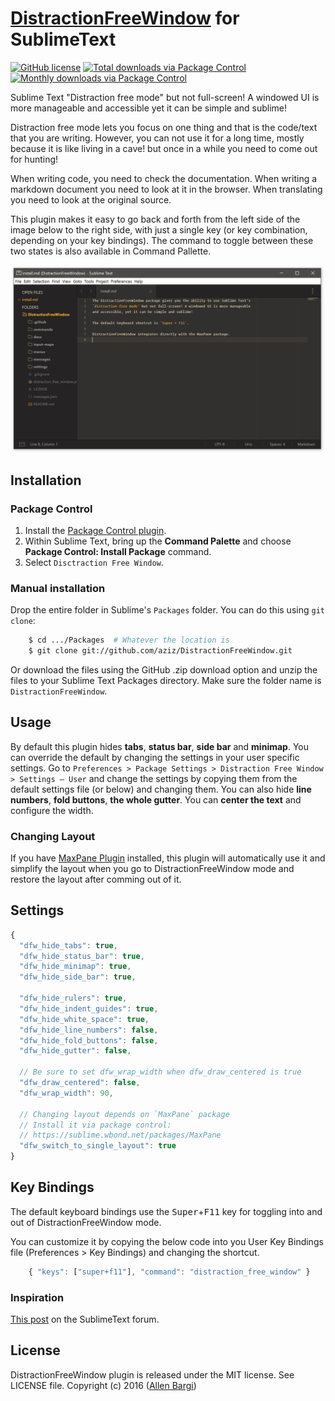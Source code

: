 # [DistractionFreeWindow](https://packagecontrol.io/packages/DistractionFreeWindow) for SublimeText

[![GitHub license](https://img.shields.io/github/license/aziz/DistractionFreeWindow.svg?style=flat-square)](https://github.com/aziz/DistractionFreeWindow/tree/master/LICENSE.md)
[![Total downloads via Package Control](https://img.shields.io/packagecontrol/dt/DistractionFreeWindow.svg?style=flat-square)](https://packagecontrol.io/packages/DistractionFreeWindow)
[![Monthly downloads via Package Control](https://img.shields.io/packagecontrol/dm/DistractionFreeWindow.svg?style=flat-square)](https://packagecontrol.io/packages/DistractionFreeWindow)

Sublime Text "Distraction free mode" but not full-screen!
A windowed UI is more manageable and accessible yet it can be simple and sublime!

Distraction free mode lets you focus on one thing and that is the code/text that you are writing.
However, you can not use it for a long time, mostly because it is like living in a cave! but once in a while you need to come out for hunting!

When writing code, you need to check the documentation.
When writing a markdown document you need to look at it in the browser.
When translating you need to look at the original source.

This plugin makes it easy to go back and forth from the left side of the image below to the right side, with just a single key (or key combination, depending on your key bindings).
The command to toggle between these two states is also available in Command Pallette.

![Screencast of DistractionFreeWindow for SublimeText](docs/screencast.gif "Screencast")

## Installation

### Package Control

1. Install the [Package Control plugin](https://packagecontrol.io/installation).
2. Within Sublime Text, bring up the **Command Palette** and choose **Package Control: Install Package** command.
3. Select `Disctraction Free Window`.

### Manual installation

Drop the entire folder in Sublime's `Packages` folder.
You can do this using `git clone`:

```bash
    $ cd .../Packages  # Whatever the location is
    $ git clone git://github.com/aziz/DistractionFreeWindow.git
```

Or download the files using the GitHub .zip download option and unzip the files to your Sublime Text Packages directory.
Make sure the folder name is `DistractionFreeWindow`.

## Usage

By default this plugin hides **tabs**, **status bar**, **side bar** and **minimap**. You can override the default by changing the settings in your user specific settings.
Go to `Preferences > Package Settings > Distraction Free Window > Settings – User` and change the settings by copying them from the default settings file (or below) and changing them.
You can also hide **line numbers**, **fold buttons**, **the whole gutter**.
You can **center the text** and configure the width.

### Changing Layout

If you have [MaxPane Plugin](https://sublime.wbond.net/packages/MaxPane) installed, this plugin will automatically use it and simplify the layout when you go to DistractionFreeWindow mode and restore the layout after comming out of it.

## Settings

``` javascript
{
  "dfw_hide_tabs": true,
  "dfw_hide_status_bar": true,
  "dfw_hide_minimap": true,
  "dfw_hide_side_bar": true,

  "dfw_hide_rulers": true,
  "dfw_hide_indent_guides": true,
  "dfw_hide_white_space": true,
  "dfw_hide_line_numbers": false,
  "dfw_hide_fold_buttons": false,
  "dfw_hide_gutter": false,

  // Be sure to set dfw_wrap_width when dfw_draw_centered is true
  "dfw_draw_centered": false,
  "dfw_wrap_width": 90,

  // Changing layout depends on `MaxPane` package
  // Install it via package control:
  // https://sublime.wbond.net/packages/MaxPane
  "dfw_switch_to_single_layout": true
}
```

## Key Bindings

The default keyboard bindings use the <kbd>Super</kbd>+<kbd>F11</kbd> key for toggling into and out of DistractionFreeWindow mode.

You can customize it by copying the below code into you User Key Bindings file (Preferences > Key Bindings) and changing the shortcut.

``` javascript
    { "keys": ["super+f11"], "command": "distraction_free_window" }
```

### Inspiration

[This post](http://www.sublimetext.com/forum/viewtopic.php?f=4&t=15118) on the SublimeText forum.

## License

DistractionFreeWindow plugin is released under the MIT license. See LICENSE file.
Copyright (c) 2016 ([Allen Bargi](https://github.com/aziz))
